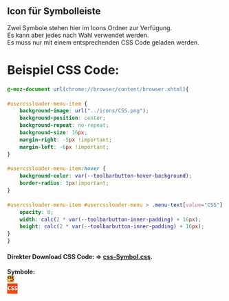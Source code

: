 
## Icon für Symbolleiste ##
Zwei Symbole stehen hier im Icons Ordner zur Verfügung.    
Es kann aber jedes nach Wahl verwendet werden.    
Es muss nur mit einem entsprechenden CSS Code geladen werden.    
      
# Beispiel CSS Code: #     
    
```CSS
@-moz-document url(chrome://browser/content/browser.xhtml){

#usercssloader-menu-item {
	background-image: url("../icons/CSS.png");
	background-position: center;
	background-repeat: no-repeat;
	background-size: 16px;
	margin-right: -5px !important;
	margin-left: -6px !important;
}

#usercssloader-menu-item:hover {
	background-color: var(--toolbarbutton-hover-background);
	border-radius: 3px!important;
}

#usercssloader-menu-item #usercssloader-menu > .menu-text[value="CSS"] {
	opacity: 0;
	width: calc(2 * var(--toolbarbutton-inner-padding) + 16px);
	height: calc(2 * var(--toolbarbutton-inner-padding) + 16px);
}
}
```
#### Direkter Download CSS Code: **⇒** [css-Symbol.css](https://github.com/Endor8/userChrome.js/blob/master/Firefox%20143/usercssloader/css-Symbol.css).    

**Symbole:**      
![Screenshot](https://github.com/Endor8/userChrome.js/blob/master/Firefox%20143/usercssloader/icons/css.png?raw=true)     
![Screenshot](https://github.com/Endor8/userChrome.js/blob/master/Firefox%20143/usercssloader/icons/CSS1.png?raw=true)     
    
